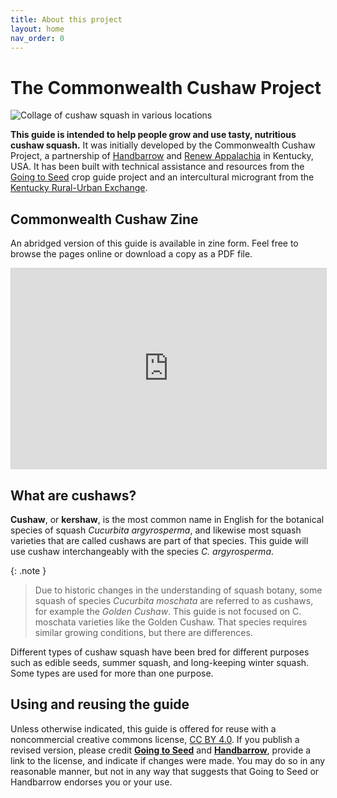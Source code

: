 ```yaml
---
title: About this project
layout: home
nav_order: 0
---
```


# The Commonwealth Cushaw Project

![Collage of cushaw squash in various locations](assets/images/cushaw-homepage-banner-1000x250.png)

**This guide is intended to help people grow and use tasty, nutritious cushaw squash.** It was initially developed by the Commonwealth Cushaw Project, a partnership of [Handbarrow](https://handbarrow.org/) and [Renew Appalachia](https://renewappalachia.org/) in Kentucky, USA. It has been built with technical assistance and resources from the [Going to Seed](https://goingtoseed.org/) crop guide project and an intercultural microgrant from the [Kentucky Rural-Urban Exchange](https://kyrux.org/).

## Commonwealth Cushaw Zine
An abridged version of this guide is available in zine form. Feel free to browse the pages online or download a copy as a PDF file.

<iframe allowfullscreen="allowfullscreen" scrolling="no" class="fp-iframe" style="border: 1px solid lightgray; width: 100%; height: 20rem;" src="https://heyzine.com/flip-book/c5d5b4b224.html"></iframe>

## What are cushaws?

**Cushaw**, or **kershaw**, is the most common name in English for the botanical species of squash _Cucurbita argyrosperma_, and likewise most squash varieties that are called cushaws are part of that species. This guide will use cushaw interchangeably with the species _C. argyrosperma_.

{: .note }
> Due to historic changes in the understanding of squash botany, some squash of species _Cucurbita moschata_ are referred to as cushaws, for example the _Golden Cushaw_. This guide is not focused on C. moschata varieties like the Golden Cushaw. That species requires similar growing conditions, but there are differences.

Different types of cushaw squash have been bred for different purposes such as edible seeds, summer squash, and long-keeping winter squash. Some types are used for more than one purpose. 

## Using and reusing the guide

Unless otherwise indicated, this guide is offered for reuse with a noncommercial creative commons license, [CC BY 4.0](https://creativecommons.org/licenses/by/4.0/). If you publish a revised version, please credit **[Going to Seed](https://goingtoseed.org/)** and **[Handbarrow](https://handbarrow.org/)**, provide a link to the license, and indicate if changes were made. You may do so in any reasonable manner, but not in any way that suggests that Going to Seed or Handbarrow endorses you or your use.